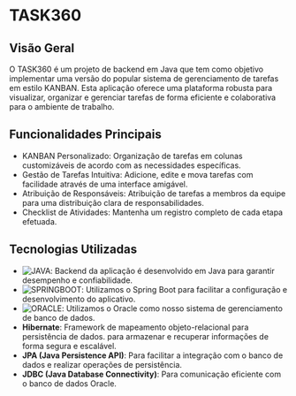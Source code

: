 # TASK360

## Visão Geral
O TASK360 é um projeto de backend em Java que tem como objetivo implementar uma versão do popular 
sistema de gerenciamento de tarefas em estilo KANBAN. Esta aplicação oferece uma plataforma robusta
para visualizar, organizar e gerenciar tarefas de forma eficiente e colaborativa para o ambiente de
trabalho.

## Funcionalidades Principais
* KANBAN Personalizado: Organização de tarefas em colunas customizáveis de acordo com as necessidades
  específicas.
* Gestão de Tarefas Intuitiva: Adicione, edite e mova tarefas com facilidade através de uma
  interface amigável.
* Atribuição de Responsáveis: Atribuição de tarefas a membros da equipe para uma distribuição clara
  de responsabilidades.
* Checklist de Atividades: Mantenha um registro completo de cada etapa efetuada.

## Tecnologias Utilizadas
* ![JAVA](https://icons8.com.br/icon/GPfHz0SM85FX/logo-java-coffee-cup): Backend da aplicação é desenvolvido em Java para garantir desempenho e confiabilidade.
* ![SPRINGBOOT](https://icons8.com.br/icon/90519/logotipo-da-primavera): Utilizamos o Spring Boot para facilitar a configuração e desenvolvimento do
  aplicativo.
* ![ORACLE](https://icons8.com.br/icon/8ljTDYUEydbJ/oracle-pl-sql): Utilizamos o Oracle como nosso sistema de gerenciamento de banco de dados.
* **Hibernate**: Framework de mapeamento objeto-relacional para persistência de dados.
  para armazenar e recuperar informações de forma segura e escalável.
* **JPA (Java Persistence API)**: Para facilitar a integração com o banco de dados e realizar
  operações de persistência.
* **JDBC (Java Database Connectivity)**: Para comunicação eficiente com o banco de dados Oracle.
